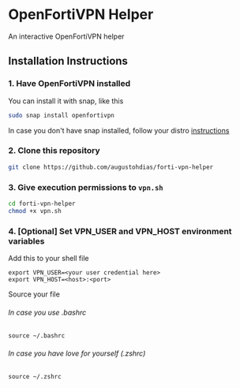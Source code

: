 # OpenFortiVPN Helper

An interactive OpenFortiVPN helper

## Installation Instructions

### 1. Have OpenFortiVPN installed

You can install it with snap, like this

```bash
sudo snap install openfortivpn
```

In case you don't have snap installed, follow your distro [instructions](https://snapcraft.io/install/openfortivpn)

### 2. Clone this repository

```bash
git clone https://github.com/augustohdias/forti-vpn-helper
```

### 3. Give execution permissions to `vpn.sh`

```bash
cd forti-vpn-helper
chmod +x vpn.sh
```

### 4. [Optional] Set VPN_USER and VPN_HOST environment variables

Add this to your shell file

```
export VPN_USER=<your user credential here>
export VPN_HOST=<host>:<port>
```

Source your file


###### In case you use .bashrc
```
source ~/.bashrc
```

###### In case you have love for yourself (.zshrc)

```
source ~/.zshrc
```
